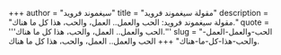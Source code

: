 +++
author = "سيغموند فرويد"
title = "مقولة سيغموند فرويد"
description = "مقولة سيغموند فرويد: الحب والعمل.. العمل، والحب، هذا كل ما هناك."
quote = '''الحب والعمل.. العمل، والحب، هذا كل ما هناك.'''
slug = "الحب-والعمل-العمل-والحب-هذا-كل-ما-هناك"
+++
الحب والعمل.. العمل، والحب، هذا كل ما هناك.

